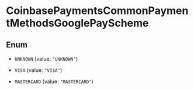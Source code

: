 
# CoinbasePaymentsCommonPaymentMethodsGooglePayScheme

## Enum


* `UNKNOWN` (value: `"UNKNOWN"`)

* `VISA` (value: `"VISA"`)

* `MASTERCARD` (value: `"MASTERCARD"`)



